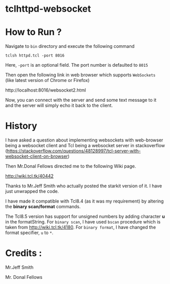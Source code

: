 # tclhttpd-websocket

# How to Run ?
Navigate to `bin` directory and execute the following command

`tclsh httpd.tcl -port 8016`

Here, `-port` is an optional field. The port number is defaulted to `8015`


Then open the following link in web browser which supports `WebSockets` (like latest version of Chrome or Firefox)

http://localhost:8016/websocket2.html 

Now, you can connect with the server and send some text message to it and the server will simply echo it back to the client. 

# History

I have asked a question about implementing websockets with web-browser being a websocket client and 
Tcl being a websocket server in stackoverflow (https://stackoverflow.com/questions/48128997/tcl-server-with-websocket-client-on-browser)


Then Mr.Donal Fellows directed me to the following Wiki page.

http://wiki.tcl.tk/40442

Thanks to Mr.Jeff Smith who actually posted the starkit version of it. I have just unwrapped the code.

I have made it compatible with Tcl8.4 (as it was my requirement) by altering the **binary scan/format** commands.

The Tcl8.5 version has support for unsigned numbers by adding character **u** in the formatString. 
For ```binary scan```, I have used `bscan` procedure which is taken from http://wiki.tcl.tk/4180. 
For ```binary format```, I have changed the format specifier, ```u``` to ```*```. 

# Credits : 

  Mr.Jeff Smith
  
  Mr. Donal Fellows
